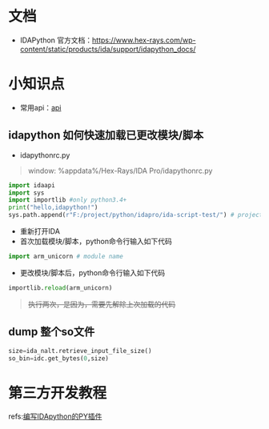 # 文档
- IDAPython 官方文档：https://www.hex-rays.com/wp-content/static/products/ida/support/idapython_docs/

# 小知识点
- 常用api：[api](./../../api/)
## idapython 如何快速加载已更改模块/脚本
- idapythonrc.py
> window: %appdata%/Hex-Rays/IDA Pro/idapythonrc.py
```python
import idaapi
import sys
import importlib #only python3.4+
print("hello,idapython!")
sys.path.append(r"F:/project/python/idapro/ida-script-test/") # project dir

```
- 重新打开IDA
- 首次加载模块/脚本，python命令行输入如下代码
```python
import arm_unicorn # module name
```
- 更改模块/脚本后，python命令行输入如下代码
```python
importlib.reload(arm_unicorn)
```
> ~~执行两次，是因为，需要先解除上次加载的代码~~
## dump 整个so文件
```python
size=ida_nalt.retrieve_input_file_size()
so_bin=idc.get_bytes(0,size)
```
# 第三方开发教程
refs:[编写IDApython的PY插件](https://cryzlasm.github.io/2017/11/24/%E7%BC%96%E5%86%99IDApython%E7%9A%84PY%E6%8F%92%E4%BB%B6/)
